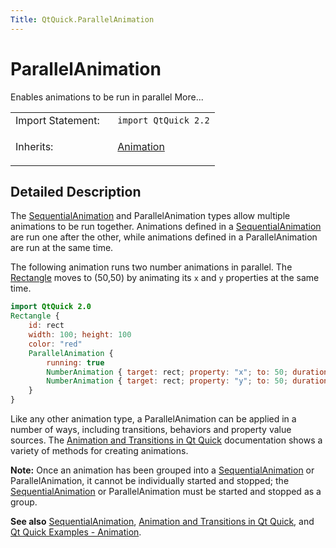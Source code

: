 ```yaml
---
Title: QtQuick.ParallelAnimation
---
```

        
ParallelAnimation
=================

<span class="subtitle"></span>
Enables animations to be run in parallel More...

<table>
<colgroup>
<col width="50%" />
<col width="50%" />
</colgroup>
<tbody>
<tr class="odd">
<td>Import Statement:</td>
<td><code>import QtQuick 2.2</code></td>
</tr>
<tr class="even">
<td>Inherits:</td>
<td><p><a href="QtQuick.Animation.md">Animation</a></p></td>
</tr>
</tbody>
</table>

<span id="details"></span>
Detailed Description
--------------------

The [SequentialAnimation](../QtQuick.SequentialAnimation.md) and ParallelAnimation types allow multiple animations to be run together. Animations defined in a [SequentialAnimation](../QtQuick.SequentialAnimation.md) are run one after the other, while animations defined in a ParallelAnimation are run at the same time.

The following animation runs two number animations in parallel. The [Rectangle](../QtQuick.Rectangle.md) moves to (50,50) by animating its `x` and `y` properties at the same time.

``` qml
import QtQuick 2.0
Rectangle {
    id: rect
    width: 100; height: 100
    color: "red"
    ParallelAnimation {
        running: true
        NumberAnimation { target: rect; property: "x"; to: 50; duration: 1000 }
        NumberAnimation { target: rect; property: "y"; to: 50; duration: 1000 }
    }
}
```

Like any other animation type, a ParallelAnimation can be applied in a number of ways, including transitions, behaviors and property value sources. The [Animation and Transitions in Qt Quick](../QtQuick.qtquick-statesanimations-animations.md) documentation shows a variety of methods for creating animations.

**Note:** Once an animation has been grouped into a [SequentialAnimation](../QtQuick.SequentialAnimation.md) or ParallelAnimation, it cannot be individually started and stopped; the [SequentialAnimation](../QtQuick.SequentialAnimation.md) or ParallelAnimation must be started and stopped as a group.

**See also** [SequentialAnimation](../QtQuick.SequentialAnimation.md), [Animation and Transitions in Qt Quick](../QtQuick.qtquick-statesanimations-animations.md), and [Qt Quick Examples - Animation](https://developer.ubuntu.comapps/qml/sdk-14.10/QtQuick.animation/).

